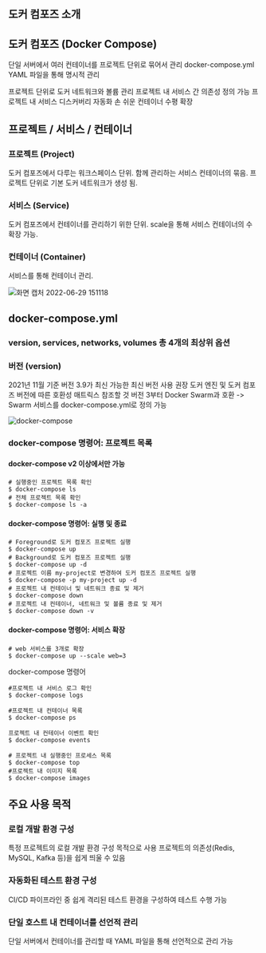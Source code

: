 ## 도커 컴포즈 소개

## 도커 컴포즈 (Docker Compose)
단일 서버에서 여러 컨테이너를 프로젝트 단위로 묶어서 관리
docker-compose.yml YAML 파일을 통해 명시적 관리

프로젝트 단위로 도커 네트워크와 볼륨 관리
프로젝트 내 서비스 간 의존성 정의 가능
프로젝트 내 서비스 디스커버리 자동화
손 쉬운 컨테이너 수평 확장

## 프로젝트 / 서비스 / 컨테이너

### 프로젝트 (Project)
도커 컴포즈에서 다루는 워크스페이스 단위.
함께 관리하는 서비스 컨테이너의 묶음.
프로젝트 단위로 기본 도커 네트워크가 생성 됨.
### 서비스 (Service)
도커 컴포즈에서 컨테이너를 관리하기 위한 단위.
scale을 통해 서비스 컨테이너의 수 확장 가능.
### 컨테이너 (Container)
서비스를 통해 컨테이너 관리.

![화면 캡처 2022-06-29 151118](https://user-images.githubusercontent.com/19945223/176365739-99658190-1e60-4cc8-9d26-4b306c1e1374.png)

## docker-compose.yml

### version, services, networks, volumes 총 4개의 최상위 옵션

### 버전 (version)
2021년 11월 기준 버전 3.9가 최신
가능한 최신 버전 사용 권장
도커 엔진 및 도커 컴포즈 버전에 따른 호환성 매트릭스 참조할 것
버전 3부터 Docker Swarm과 호환
-> Swarm 서비스를 docker-compose.yml로 정의 가능

![docker-compose](https://user-images.githubusercontent.com/19945223/176366079-8c6f828c-a577-4ae2-b06b-aaa0a2385ff3.png)

### docker-compose 명령어: 프로젝트 목록
#### docker-compose v2 이상에서만 가능

```shell
# 실행중인 프로젝트 목록 확인
$ docker-compose ls
# 전체 프로젝트 목록 확인
$ docker-compose ls -a
```

#### docker-compose 명령어: 실행 및 종료

```shell
# Foreground로 도커 컴포즈 프로젝트 실행
$ docker-compose up
# Background로 도커 컴포즈 프로젝트 실행
$ docker-compose up -d
# 프로젝트 이름 my-project로 변경하여 도커 컴포즈 프로젝트 실행
$ docker-compose -p my-project up -d
# 프로젝트 내 컨테이너 및 네트워크 종료 및 제거
$ docker-compose down
# 프로젝트 내 컨테이너, 네트워크 및 볼륨 종료 및 제거
$ docker-compose down -v
```

#### docker-compose 명령어: 서비스 확장

```shell
# web 서비스를 3개로 확장
$ docker-compose up --scale web=3
```

docker-compose 명령어

```shell
#프로젝트 내 서비스 로그 확인
$ docker-compose logs

#프로젝트 내 컨테이너 목록
$ docker-compose ps

프로젝트 내 컨테이너 이벤트 확인
$ docker-compose events

# 프로젝트 내 실행중인 프로세스 목록
$ docker-compose top
#프로젝트 내 이미지 목록
$ docker-compose images
```

## 주요 사용 목적
### 로컬 개발 환경 구성
특정 프로젝트의 로컬 개발 환경 구성 목적으로 사용
프로젝트의 의존성(Redis, MySQL, Kafka 등)을 쉽게 띄울 수 있음
### 자동화된 테스트 환경 구성
CI/CD 파이프라인 중 쉽게 격리된 테스트 환경을 구성하여 테스트 수행 가능
### 단일 호스트 내 컨테이너를 선언적 관리
단일 서버에서 컨테이너를 관리할 때 YAML 파일을 통해 선언적으로 관리 가능
